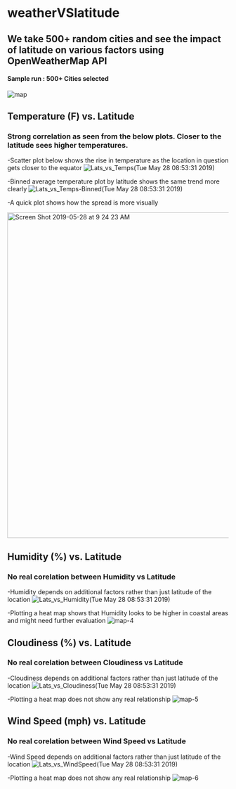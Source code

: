 # weatherVSlatitude

## We take 500+ random cities and see the impact of latitude on various factors using OpenWeatherMap API

#### Sample run : 500+ Cities selected
![map](https://user-images.githubusercontent.com/46534353/58493208-47cf8200-8127-11e9-9016-15311e6204f8.png)

## Temperature (F) vs. Latitude
### Strong correlation as seen from the below plots. Closer to the latitude sees higher temperatures.

-Scatter plot below shows the rise in temperature as the location in question gets closer to the equator
![Lats_vs_Temps(Tue May 28 08:53:31 2019)](https://user-images.githubusercontent.com/46534353/58493271-69306e00-8127-11e9-80ab-2064da7f47d6.png)

-Binned average temperature plot by latitude shows the same trend more clearly
![Lats_vs_Temps-Binned(Tue May 28 08:53:31 2019)](https://user-images.githubusercontent.com/46534353/58493916-d7296500-8128-11e9-97af-e4c64dbbbd4d.png)

-A quick plot shows how the spread is more visually

<img width="741" alt="Screen Shot 2019-05-28 at 9 24 23 AM" src="https://user-images.githubusercontent.com/46534353/58494693-8adf2480-812a-11e9-836b-b5330a9faa86.png">

## Humidity (%) vs. Latitude
### No real corelation between Humidity vs Latitude

-Humidity depends on additional factors rather than just latitude of the location
![Lats_vs_Humidity(Tue May 28 08:53:31 2019)](https://user-images.githubusercontent.com/46534353/58494800-c7128500-812a-11e9-92b2-644af4b0cebd.png)

-Plotting a heat map shows that Humidity looks to be higher in coastal areas and might need further evaluation
![map-4](https://user-images.githubusercontent.com/46534353/58494990-2ec8d000-812b-11e9-8980-0dac068d5f83.png)

## Cloudiness (%) vs. Latitude
### No real corelation between Cloudiness vs Latitude

-Cloudiness depends on additional factors rather than just latitude of the location
![Lats_vs_Cloudiness(Tue May 28 08:53:31 2019)](https://user-images.githubusercontent.com/46534353/58495258-dcd47a00-812b-11e9-86b1-9fe2b16cc236.png)

-Plotting a heat map does not show any real relationship
![map-5](https://user-images.githubusercontent.com/46534353/58495341-1a390780-812c-11e9-8412-a2f4eaadc88d.png)

## Wind Speed (mph) vs. Latitude
### No real corelation between Wind Speed vs Latitude

-Wind Speed depends on additional factors rather than just latitude of the location
![Lats_vs_WindSpeed(Tue May 28 08:53:31 2019)](https://user-images.githubusercontent.com/46534353/58495501-89aef700-812c-11e9-9147-98276dbd52fb.png)

-Plotting a heat map does not show any real relationship
![map-6](https://user-images.githubusercontent.com/46534353/58495597-c4b12a80-812c-11e9-9be6-3dd4dd0dce8d.png)


